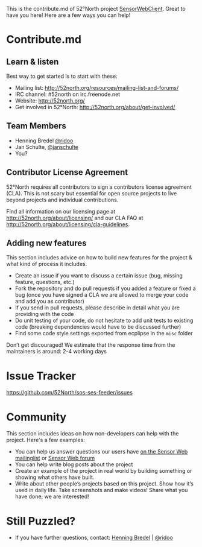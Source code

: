 This is the contribute.md of 52°North project [SensorWebClient](https://github.com/52North/SensorWebClient). Great to have you here! Here are a few ways you can help!

# Contribute.md

## Learn & listen
Best way to get started is to start with these:

* Mailing list: <http://52north.org/resources/mailing-list-and-forums/>
* IRC channel:  #52north on irc.freenode.net
* Website:  <http://52north.org/>
* Get involved in 52°North: <http://52north.org/about/get-involved/>

## Team Members
* Henning Bredel [@ridoo](https://github.com/ridoo)
* Jan Schulte, [@janschulte](http://github.com/janschulte)
* You?

## Contributor License Agreement

52°North requires all contributors to sign a contributors license agreement (CLA). This is not scary but essential for open source projects to live beyond projects and individual contributions.

Find all information on our licensing page at <http://52north.org/about/licensing/> and our CLA FAQ at <http://52north.org/about/licensing/cla-guidelines>.

## Adding new features

This section includes advice on how to build new features for the project & what kind of process it includes.

* Create an issue if you want to discuss a certain issue (bug, missing feature, questions, etc.)
* Fork the repository and do pull requests if you added a feature or fixed a bug (once you have signed a CLA we are allowed to merge your code and add you as contributor)
* If you send in pull requests, please describe in detail what you are providing with the code
* Do unit testing of your code, do not hesitate to add unit tests to existing code (breaking dependencies would have to be discussed further)
* Find some code style settings exported from ecplipse in the `misc` folder

Don’t get discouraged! We estimate that the response time from the
maintainers is around: 2-4 working days

# Issue Tracker

https://github.com/52North/sos-ses-feeder/issues



# Community
This section includes ideas on how non-developers can help with the project. Here's a few examples:

* You can help us answer questions our users have [on the Sensor Web mailinglist](http://list.52north.org/mailman/listinfo/swe) or [Sensor Web forum](http://52north.org/resources/mailing-list-and-forums/)
* You can help write blog posts about the project
* Create an example of the project in real world by building something or
showing what others have built.
* Write about other people’s projects based on this project. Show how
it’s used in daily life. Take screenshots and make videos! Share what you have done; we are interested!

# Still Puzzled?

* If you have further questions, contact: [Henning Bredel](mailto:h.bredel@52north.org) | [@ridoo](https://github.com/ridoo)
